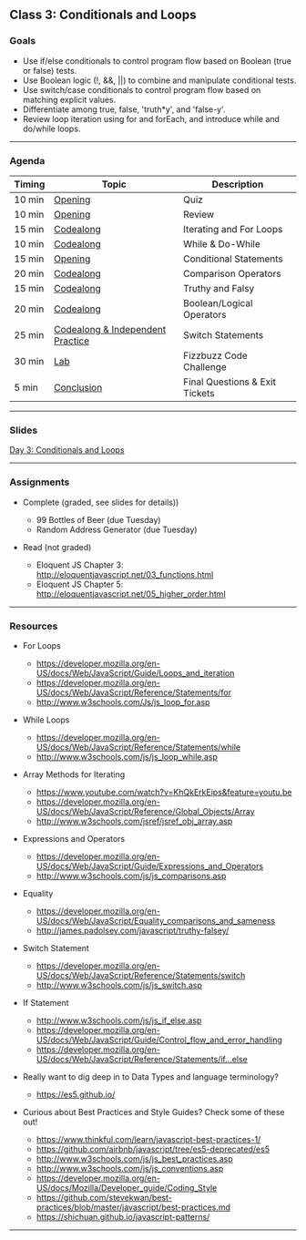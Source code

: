 ## Class 3: Conditionals and Loops

### Goals
* Use if/else conditionals to control program flow based on Boolean (true or false) tests.
* Use Boolean logic (!, &&, ||) to combine and manipulate conditional tests.
* Use switch/case conditionals to control program flow based on matching explicit values.
* Differentiate among true, false, 'truth*y', and 'false-y'.
* Review loop iteration using for and forEach, and introduce while and do/while loops.

---

### Agenda

| Timing | Topic |Description|
| --- | --- | --- |
| 10 min | [Opening](#opening) | Quiz |
| 10 min | [Opening](#opening) | Review |
| 15 min | [Codealong](#codealong6) | Iterating and For Loops |
| 10 min | [Codealong](#codealong5) | While & Do-While |
| 15 min | [Opening](#opening) | Conditional Statements |
| 20 min | [Codealong](#codealong1) | Comparison Operators |
| 15 min | [Codealong](#codealong2)| Truthy and Falsy |
| 20 min | [Codealong](#codealong3)| Boolean/Logical Operators |
| 25 min | [Codealong & Independent Practice](#codealong4) | Switch Statements |
| 30 min | [Lab](#practice2) | Fizzbuzz Code Challenge|
| 5 min | [Conclusion](#conclusion) | Final Questions & Exit Tickets |

---

### Slides

[Day 3: Conditionals and Loops](http://ga-students.github.io/JS-BOS-03/3-conditionals-and-loops/)

---

### Assignments

* Complete (graded, see slides for details))
	- 99 Bottles of Beer (due Tuesday)
	- Random Address Generator (due Tuesday)

* Read (not graded)
	- Eloquent JS Chapter 3: http://eloquentjavascript.net/03_functions.html
	- Eloquent JS Chapter 5: 
http://eloquentjavascript.net/05_higher_order.html

---

### Resources
- For Loops
	- https://developer.mozilla.org/en-US/docs/Web/JavaScript/Guide/Loops_and_iteration
	- https://developer.mozilla.org/en-US/docs/Web/JavaScript/Reference/Statements/for
	- http://www.w3schools.com/Js/js_loop_for.asp

- While Loops
	- https://developer.mozilla.org/en-US/docs/Web/JavaScript/Reference/Statements/while
	- http://www.w3schools.com/js/js_loop_while.asp

- Array Methods for Iterating
	- https://www.youtube.com/watch?v=KhQkErkEips&feature=youtu.be
	- https://developer.mozilla.org/en-US/docs/Web/JavaScript/Reference/Global_Objects/Array
	- http://www.w3schools.com/jsref/jsref_obj_array.asp

- Expressions and Operators
	- https://developer.mozilla.org/en-US/docs/Web/JavaScript/Guide/Expressions_and_Operators
	- http://www.w3schools.com/js/js_comparisons.asp

- Equality
	- https://developer.mozilla.org/en-US/docs/Web/JavaScript/Equality_comparisons_and_sameness
	- http://james.padolsey.com/javascript/truthy-falsey/

- Switch Statement
	- https://developer.mozilla.org/en-US/docs/Web/JavaScript/Reference/Statements/switch
	- http://www.w3schools.com/js/js_switch.asp

- If Statement
	- http://www.w3schools.com/js/js_if_else.asp
	- https://developer.mozilla.org/en-US/docs/Web/JavaScript/Guide/Control_flow_and_error_handling
	- https://developer.mozilla.org/en-US/docs/Web/JavaScript/Reference/Statements/if...else

- Really want to dig deep in to Data Types and language terminology?
	- https://es5.github.io/

- Curious about Best Practices and Style Guides? Check some of these out! 
	- https://www.thinkful.com/learn/javascript-best-practices-1/
	- https://github.com/airbnb/javascript/tree/es5-deprecated/es5
	- http://www.w3schools.com/js/js_best_practices.asp
	- http://www.w3schools.com/js/js_conventions.asp
	- https://developer.mozilla.org/en-US/docs/Mozilla/Developer_guide/Coding_Style
	- https://github.com/stevekwan/best-practices/blob/master/javascript/best-practices.md
	- https://shichuan.github.io/javascript-patterns/

---




